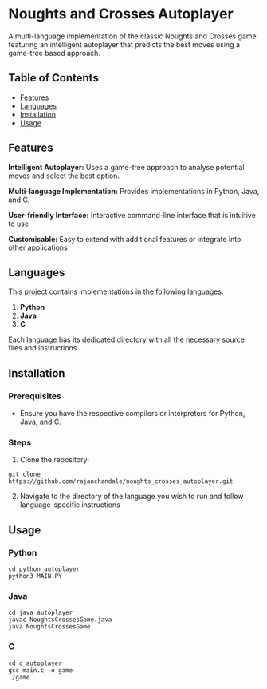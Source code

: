 # Noughts and Crosses Autoplayer

A multi-language implementation of the classic Noughts and Crosses game featuring an intelligent autoplayer that predicts the best moves using a game-tree based approach. 

## Table of Contents
- [Features](#features)
- [Languages](#languages)
- [Installation](#installation)
- [Usage](#usage)

## Features
**Intelligent Autoplayer:** Uses a game-tree approach to analyse potential moves and select the best option.

**Multi-language Implementation:** Provides implementations in Python, Java, and C.

**User-friendly Interface:** Interactive command-line interface that is intuitive to use

**Customisable:** Easy to extend with additional features or integrate into other applications

## Languages
This project contains implementations in the following languages:

1. **Python**
2. **Java**
3. **C**

Each language has its dedicated directory with all the necessary source files and instructions

## Installation

### Prerequisites
- Ensure you have the respective compilers or interpreters for Python, Java, and C.

### Steps
1. Clone the repository:

```git clone https://github.com/rajanchandale/noughts_crosses_autoplayer.git```

2. Navigate to the directory of the language you wish to run and follow language-specific instructions

## Usage

### Python

```
cd python_autoplayer
python3 MAIN.PY
```

### Java

```
cd java_autoplayer
javac NoughtsCrossesGame.java
java NoughtsCrossesGame
```

### C

```
cd c_autoplayer
gcc main.c -o game
./game
```
